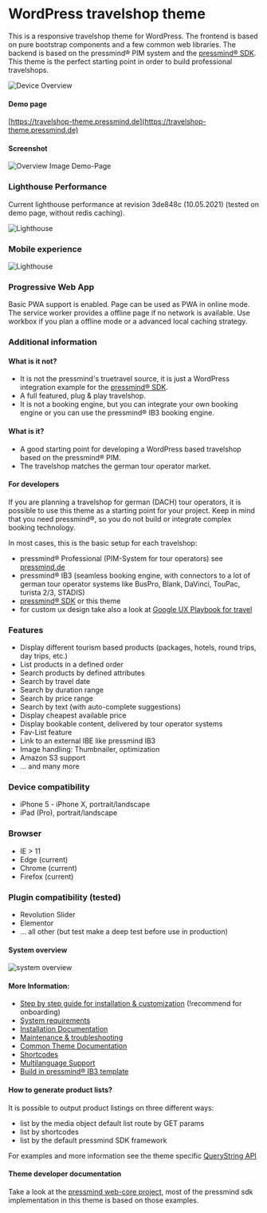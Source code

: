 # WordPress travelshop theme
This is a responsive travelshop theme for WordPress.
The frontend is based on pure bootstrap components and a few common web libraries.
The backend is based on the pressmind® PIM system and the [pressmind® SDK](https://github.com/pressmind/sdk).
This theme is the perfect starting point in order to build professional travelshops.

![Device Overview](./travelshop/assets/img/mockup.jpg)

#### Demo page
[https://travelshop-theme.pressmind.de](https://travelshop-theme.pressmind.de)

#### Screenshot
![Overview Image Demo-Page](./travelshop/assets/img/overview.jpg)

### Lighthouse Performance
Current lighthouse performance at revision 3de848c (10.05.2021)
(tested on demo page, without redis caching). 

![Lighthouse](./travelshop/assets/img/lighthouse.jpg)

### Mobile experience

![Lighthouse](./travelshop/assets/img/mobile.jpg)

### Progressive Web App  
Basic PWA support is enabled. Page can be used as PWA in online mode. 
The service worker provides a offline page if no network is available. 
Use workbox if you plan a offline mode or a advanced local caching strategy.

### Additional information
#### What is it not?
* It is not the pressmind's truetravel source, it is just a WordPress integration example for the [pressmind® SDK](https://github.com/pressmind/sdk).
* A full featured, plug & play travelshop.
* It is not a booking engine, but you can integrate your own booking engine or you can use the pressmind® IB3 booking engine.

#### What is it?
* A good starting point for developing a WordPress based travelshop based on the pressmind® PIM.
* The travelshop matches the german tour operator market.

#### For developers
If you are planning a travelshop for german (DACH) tour operators, it is possible to use this theme as a starting point for your project.
Keep in mind that you need pressmind®, so you do not build or integrate complex booking technology.

In most cases, this is the basic setup for each travelshop:
* pressmind® Professional (PIM-System for tour operators) see [pressmind.de](https://www.pressmind.de)
* pressmind® IB3 (seamless booking engine, with connectors to a lot of german tour operator systems like BusPro, Blank, DaVinci, TouPac, turista 2/3, STADIS)
* [pressmind® SDK](https://github.com/pressmind/sdk) or this theme
* for custom ux design take also a look at [Google UX Playbook for travel](https://services.google.com/fh/files/events/pdf_travel_ux_playbook.pdf)

### Features
* Display different tourism based products (packages, hotels, round trips, day trips, etc.)
* List products in a defined order
* Search products by defined attributes
* Search by travel date
* Search by duration range
* Search by price range
* Search by text (with auto-complete suggestions)
* Display cheapest available price
* Display bookable content, delivered by tour operator systems
* Fav-List feature
* Link to an external IBE like pressmind IB3
* Image handling: Thumbnailer, optimization
* Amazon S3 support
* ... and many more

### Device compatibility
- iPhone 5 - iPhone X, portrait/landscape
- iPad (Pro), portrait/landscape

### Browser
* IE > 11
* Edge (current)
* Chrome (current)
* Firefox (current)

### Plugin compatibility (tested)
* Revolution Slider
* Elementor
* ... all other (but test make a deep test before use in production)

#### System overview

![system overview](./travelshop/assets/img/pressmind_travelshop.png)


#### More Information:
* [Step by step guide for installation & customization](./travelshop/readme-step-by-step-guide.md) (!recommend for onboarding)
* [System requirements](./travelshop/readme-system-requirements.md)
* [Installation Documentation](travelshop/readme-installation.md)
* [Maintenance & troubleshooting](./travelshop/readme-maintenance.md)
* [Common Theme Documentation](./travelshop/readme-theme.md)
* [Shortcodes](./travelshop/readme-shortcodes.md)
* [Multilanguage Support](./travelshop/readme-multilanguage.md)
* [Build in pressmind® IB3 template](./travelshop/readme-ibe-template.md)

#### How to generate product lists? 
It is possible to output product listings on three different ways:

* list by the media object default list route by GET params
* list by shortcodes
* list by the default pressmind SDK framework

For examples and more information see the 
theme specific [QueryString API](./travelshop/readme-querystring-api.md)

#### Theme developer documentation
Take a look at the [pressmind web-core project](https://github.com/pressmind/web-core-skeleton-basic/#quickstart), 
most of the pressmind sdk implementation in this theme is based on those examples.
